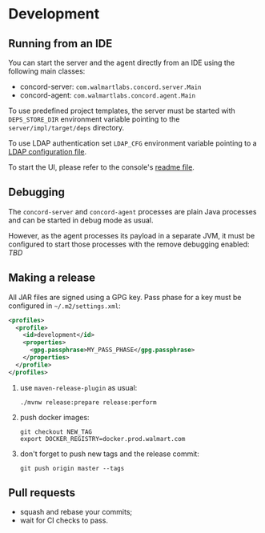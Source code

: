 # Development

## Running from an IDE

You can start the server and the agent directly from an IDE using the following main
classes:
- concord-server: `com.walmartlabs.concord.server.Main`
- concord-agent: `com.walmartlabs.concord.agent.Main`

To use predefined project templates, the server must be started with `DEPS_STORE_DIR`
environment variable pointing to the `server/impl/target/deps` directory.

To use LDAP authentication set `LDAP_CFG` environment variable pointing to a [LDAP
configuration file](./configuration.md#ldap).

To start the UI, please refer to the console's [readme file](../console/README.md).

## Debugging

The `concord-server` and `concord-agent` processes are plain Java processes and can be
started in debug mode as usual.

However, as the agent processes its payload in a separate JVM, it must be configured to
start those processes with the remove debugging enabled: *TBD*

## Making a release

All JAR files are signed using a GPG key. Pass phase for a key must be configured in
`~/.m2/settings.xml`:
```xml
<profiles>
  <profile>
    <id>development</id>
    <properties>
      <gpg.passphrase>MY_PASS_PHASE</gpg.passphrase>
    </properties>
  </profile>
</profiles>
```

1. use `maven-release-plugin` as usual:
   ```
   ./mvnw release:prepare release:perform
   ```
2. push docker images:
   ```
   git checkout NEW_TAG
   export DOCKER_REGISTRY=docker.prod.walmart.com
   ```
3. don't forget to push new tags and the release commit:
   ```
   git push origin master --tags
   ```

## Pull requests

- squash and rebase your commits;
- wait for CI checks to pass.